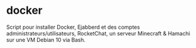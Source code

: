 # docker

Script pour installer Docker, Ejabberd et des comptes administrateurs/utilisateurs, RocketChat, un serveur Minecraft & Hamachi sur une VM Debian 10 via Bash.
